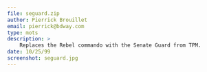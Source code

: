 ```yaml
---
file: seguard.zip
author: Pierrick Brouillet
email: pierrick@bdway.com
type: mots
description: >
    Replaces the Rebel commando with the Senate Guard from TPM.
date: 10/25/99
screenshot: seguard.jpg
---
```

